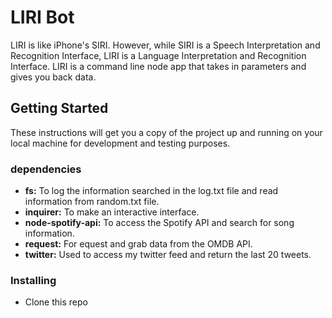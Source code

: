 # LIRI Bot
LIRI is like iPhone's SIRI. However, while SIRI is a Speech Interpretation and Recognition Interface, LIRI is a Language Interpretation and Recognition Interface. LIRI is a command line node app that takes in parameters and gives you back data.
## Getting Started
These instructions will get you a copy of the project up and running on your local machine for development and testing purposes.
### dependencies
- **fs:** To log the information searched in the log.txt file and read information from random.txt file.
- **inquirer:** To make an interactive interface.
- **node-spotify-api:** To access the Spotify API and search for song information.
- **request:** For equest and grab data from the OMDB API.
- **twitter:** Used to access my twitter feed and return the last 20 tweets.
### Installing
- Clone this repo

